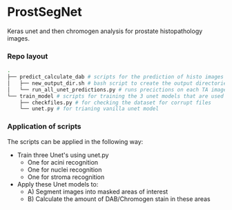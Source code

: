 # ProstSegNet

Keras unet and then chromogen analysis for prostate histopathology images.

### Repo layout 

``` bash
.
├── predict_calculate_dab # scripts for the prediction of histo images and chromogen analysis
│   ├── new_output_dir.sh # bash script to create the output directories
│   └── run_all_unet_predictions.py # runs precictions on each TA image and calculates DAB measurements
└── train_model # scripts for training the 3 unet models that are used
    ├── checkfiles.py # for checking the dataset for corrupt files
    └── unet.py # for trianing vanilla unet model 
```

### Application of scripts

The scripts can be applied in the following way:
- Train three Unet's using unet.py 
	- One for acini recognition
	- One for nuclei recognition
	- One for stroma recognition
- Apply these Unet models to:
	- A) Segment images into masked areas of interest 
	- B) Calculate the amount of DAB/Chromogen stain in these areas


